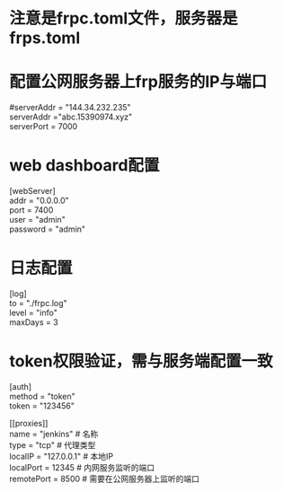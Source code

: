 # 注意是frpc.toml文件，服务器是frps.toml  
# 配置公网服务器上frp服务的IP与端口  
#serverAddr = "144.34.232.235"  
serverAddr ="abc.15390974.xyz"  
serverPort = 7000
 
# web dashboard配置  
[webServer]  
addr = "0.0.0.0"  
port = 7400  
user = "admin"  
password = "admin"
 
# 日志配置  
[log]  
to = "./frpc.log"  
level = "info"  
maxDays = 3
 
# token权限验证，需与服务端配置一致  
[auth]  
method = "token"  
token = "123456"
 
[[proxies]]  
name = "jenkins" # 名称  
type = "tcp" # 代理类型  
localIP = "127.0.0.1" # 本地IP  
localPort = 12345 # 内网服务监听的端口  
remotePort = 8500 # 需要在公网服务器上监听的端口